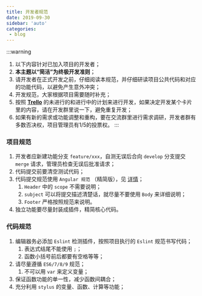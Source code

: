 ```yaml
---
title: 开发者规范
date: 2019-09-30
sidebar: 'auto'
categories:
 - blog
---
```


:::warning
1. 以下内容针对已加入项目的开发者；
2. **本主题以“简洁”为终极开发准则**；
3. 请开发者在正式开发之前，仔细阅读本规范，并仔细研读项目公共代码和对应的功能代码，以避免产生意外冲突；
4. 开发规范，大家根据项目需要随时补充；
5. 按照 **[Trello](https://trello.com/vuepressreco)** 的未进行的和进行中的计划来进行开发，如果决定开发某个卡片里的内容，请在开发群里说一下，避免重复开发；
6. 如果有新的需求或功能调整和重构，要在交流群里进行需求调研，开发者群有多数否决权，项目管理员有1/5的投票权。
:::

### 项目规范

1. 开发者应新建功能分支 `feature/xxx`，自测无误后合向 `develop` 分支提交 `merge` 请求，管理员检查无误后批准请求；
2. 代码提交前要清空测试代码；
3. 代码提交规范使用 `Angular 规范` （精简版），见 [详情](http://www.ruanyifeng.com/blog/2016/01/commit_message_change_log.html)；
   1. `Header` 中的 `scope` 不需要说明；
   2. `subject` 可以将提交描述清楚话，就尽量不要使用 `Body` 来详细说明；
   3. `Footer` 严格按照规范来说明。
4. 独立功能要尽量封装成插件，精简核心代码。

### 代码规范

1. 编辑器务必添加 `Eslint` 检测插件，按照项目执行的 `Eslint` 规范书写代码；
   1. 表达式结尾不能使用 `;`；
   2. 函数小括号前后都要有空格等等；
2. 请尽量遵循 `ES6/7/8/9` 规范；
   1. 不可以用 `var` 来定义变量；
3. 保证函数功能的单一性，减少函数间耦合；
4. 充分利用 `stylus` 的变量、函数、计算等功能；